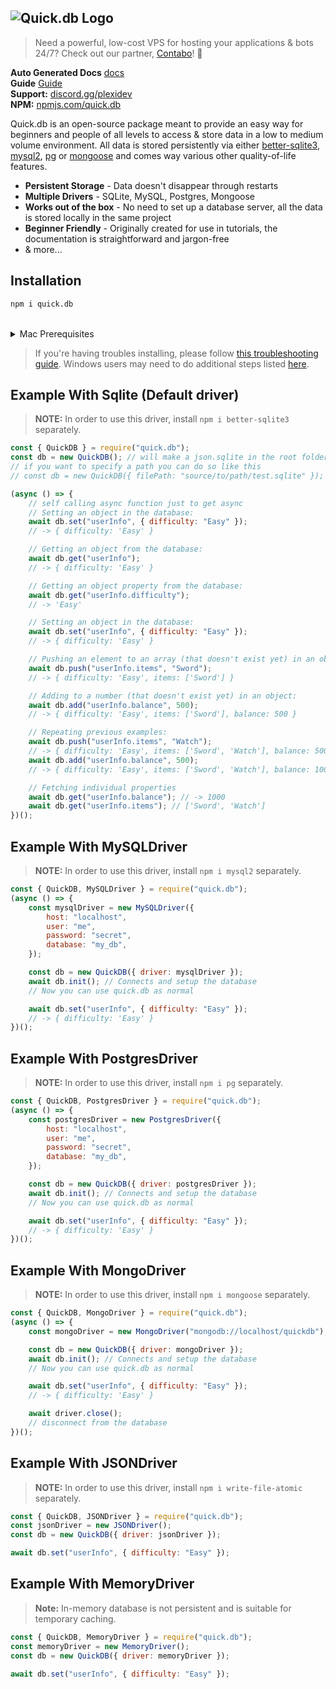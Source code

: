 ## ![Quick.db Logo](https://www.plexidev.org/quickdb.png)

> Need a powerful, low-cost VPS for hosting your applications & bots 24/7? Check out our partner, [Contabo](https://www.tkqlhce.com/click-8950879-15301134)! 🎉

**Auto Generated Docs** [docs](https://docs.plexidev.org/classes/index.QuickDB.html) <br>
**Guide** [Guide](https://quickdb.js.org/en/introduction/) <br>
**Support:** [discord.gg/plexidev](https://discord.gg/plexidev) <br>
**NPM:** [npmjs.com/quick.db](https://www.npmjs.com/package/quick.db)

Quick.db is an open-source package meant to provide an easy way for beginners and people of all levels to access & store data in a low to medium volume environment. All data is stored persistently via either [better-sqlite3](https://github.com/JoshuaWise/better-sqlite3), [mysql2](https://www.npmjs.com/package/mysql2), [pg](https://www.npmjs.com/package/pg) or [mongoose](https://www.npmjs.com/package/mongoose) and comes way various other quality-of-life features.

-   **Persistent Storage** - Data doesn't disappear through restarts
-   **Multiple Drivers** - SQLite, MySQL, Postgres, Mongoose
-   **Works out of the box** - No need to set up a database server, all the data is stored locally in the same project
-   **Beginner Friendly** - Originally created for use in tutorials, the documentation is straightforward and jargon-free
-   & more...

## Installation

```bash
npm i quick.db
```

<br>
<details>
<summary>Mac Prerequisites</summary>
<br>

```bash
1. Install XCode
2. Run `npm i -g node-gyp` in terminal
3. Run `node-gyp --python /path/to/python` in terminal
```

</details>

> If you're having troubles installing, please follow [this troubleshooting guide](https://github.com/JoshuaWise/better-sqlite3/blob/master/docs/troubleshooting.md).
> Windows users may need to do additional steps listed [here](https://github.com/JoshuaWise/better-sqlite3/blob/master/docs/troubleshooting.md).

## Example With Sqlite (Default driver)

> **NOTE:** In order to use this driver, install `npm i better-sqlite3` separately.

```js
const { QuickDB } = require("quick.db");
const db = new QuickDB(); // will make a json.sqlite in the root folder
// if you want to specify a path you can do so like this
// const db = new QuickDB({ filePath: "source/to/path/test.sqlite" });

(async () => {
    // self calling async function just to get async
    // Setting an object in the database:
    await db.set("userInfo", { difficulty: "Easy" });
    // -> { difficulty: 'Easy' }

    // Getting an object from the database:
    await db.get("userInfo");
    // -> { difficulty: 'Easy' }

    // Getting an object property from the database:
    await db.get("userInfo.difficulty");
    // -> 'Easy'

    // Setting an object in the database:
    await db.set("userInfo", { difficulty: "Easy" });
    // -> { difficulty: 'Easy' }

    // Pushing an element to an array (that doesn't exist yet) in an object:
    await db.push("userInfo.items", "Sword");
    // -> { difficulty: 'Easy', items: ['Sword'] }

    // Adding to a number (that doesn't exist yet) in an object:
    await db.add("userInfo.balance", 500);
    // -> { difficulty: 'Easy', items: ['Sword'], balance: 500 }

    // Repeating previous examples:
    await db.push("userInfo.items", "Watch");
    // -> { difficulty: 'Easy', items: ['Sword', 'Watch'], balance: 500 }
    await db.add("userInfo.balance", 500);
    // -> { difficulty: 'Easy', items: ['Sword', 'Watch'], balance: 1000 }

    // Fetching individual properties
    await db.get("userInfo.balance"); // -> 1000
    await db.get("userInfo.items"); // ['Sword', 'Watch']
})();
```

## Example With MySQLDriver

> **NOTE:** In order to use this driver, install `npm i mysql2` separately.

```js
const { QuickDB, MySQLDriver } = require("quick.db");
(async () => {
    const mysqlDriver = new MySQLDriver({
        host: "localhost",
        user: "me",
        password: "secret",
        database: "my_db",
    });

    const db = new QuickDB({ driver: mysqlDriver });
    await db.init(); // Connects and setup the database
    // Now you can use quick.db as normal

    await db.set("userInfo", { difficulty: "Easy" });
    // -> { difficulty: 'Easy' }
})();
```

## Example With PostgresDriver

> **NOTE:** In order to use this driver, install `npm i pg` separately.

```js
const { QuickDB, PostgresDriver } = require("quick.db");
(async () => {
    const postgresDriver = new PostgresDriver({
        host: "localhost",
        user: "me",
        password: "secret",
        database: "my_db",
    });

    const db = new QuickDB({ driver: postgresDriver });
    await db.init(); // Connects and setup the database
    // Now you can use quick.db as normal

    await db.set("userInfo", { difficulty: "Easy" });
    // -> { difficulty: 'Easy' }
})();
```

## Example With MongoDriver

> **NOTE:** In order to use this driver, install `npm i mongoose` separately.

```js
const { QuickDB, MongoDriver } = require("quick.db");
(async () => {
    const mongoDriver = new MongoDriver("mongodb://localhost/quickdb");

    const db = new QuickDB({ driver: mongoDriver });
    await db.init(); // Connects and setup the database
    // Now you can use quick.db as normal

    await db.set("userInfo", { difficulty: "Easy" });
    // -> { difficulty: 'Easy' }

    await driver.close();
    // disconnect from the database
})();
```

## Example With JSONDriver

> **NOTE:** In order to use this driver, install `npm i write-file-atomic` separately.

```js
const { QuickDB, JSONDriver } = require("quick.db");
const jsonDriver = new JSONDriver();
const db = new QuickDB({ driver: jsonDriver });

await db.set("userInfo", { difficulty: "Easy" });
```

## Example With MemoryDriver

> **Note:** In-memory database is not persistent and is suitable for temporary caching.

```js
const { QuickDB, MemoryDriver } = require("quick.db");
const memoryDriver = new MemoryDriver();
const db = new QuickDB({ driver: memoryDriver });

await db.set("userInfo", { difficulty: "Easy" });
```
